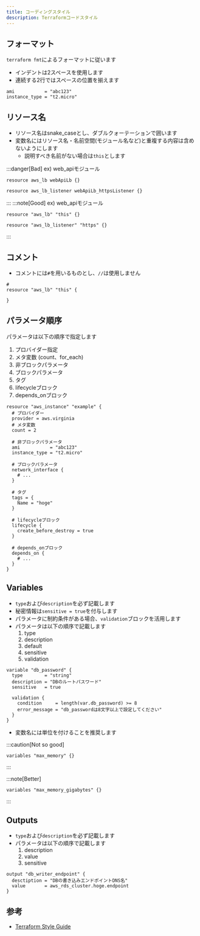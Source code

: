 ```yaml
---
title: コーディングスタイル
description: Terraformコードスタイル
---
```


## フォーマット

`terraform fmt`によるフォーマットに従います

- インデントは2スペースを使用します
- 連続する2行ではスペースの位置を揃えます

```hcl
ami           = "abc123"
instance_type = "t2.micro"
```

## リソース名

- リソース名はsnake_caseとし、ダブルクォーテーションで囲います
- 変数名にはリソース名・名前空間(モジュール名など)と重複する内容は含めないようにします
  - 説明すべき名前がない場合は`this`とします

:::danger[Bad]
ex) web_apiモジュール

```hcl
resource aws_lb webApiLb {}

resource aws_lb_listener webApiLb_httpsListener {}
```

:::
:::note[Good]
ex) web_apiモジュール

```hcl
resource "aws_lb" "this" {}

resource "aws_lb_listener" "https" {}
```

:::

## コメント

- コメントには`#`を用いるものとし、`//`は使用しません

```hcl
#
resource "aws_lb" "this" {

}
```

## パラメータ順序

パラメータは以下の順序で指定します

1. プロバイダー指定
2. メタ変数 (count、for_each)
3. 非ブロックパラメータ
4. ブロックパラメータ
5. タグ
6. lifecycleブロック
7. depends_onブロック

```hcl
resource "aws_instance" "example" {
  # プロバイダー
  provider = aws.virginia
  # メタ変数
  count = 2

  # 非ブロックパラメータ
  ami           = "abc123"
  instance_type = "t2.micro"

  # ブロックパラメータ
  network_interface {
    # ...
  }

  # タグ
  tags = {
    Name = "hoge"
  }

  # lifecycleブロック
  lifecycle {
    create_before_destroy = true
  }

  # depends_onブロック
  depends_on {
    # ...
  }
}
```

## Variables

- `type`および`description`を必ず記載します
- 秘密情報は`sensitive = true`を付与します
- パラメータに制約条件がある場合、`validation`ブロックを活用します
- パラメータは以下の順序で記載します
  1. type
  2. description
  3. default
  4. sensitive
  5. validation

```
variable "db_password" {
  type        = "string"
  description = "DBのルートパスワード"
  sensitive   = true

  validation {
    condition     = length(var.db_password) >= 8
    error_message = "db_passwordは8文字以上で設定してください"
  }
}
```

- 変数名には単位を付けることを推奨します

:::caution[Not so good]

```
variables "max_memory" {}
```

:::

:::note[Better]

```
variables "max_memory_gigabytes" {}
```

:::

## Outputs

- `type`および`description`を必ず記載します
- パラメータは以下の順序で記載します
  1. description
  2. value
  3. sensitive

```hcl
output "db_writer_endpoint" {
  desctiption = "DBの書き込みエンドポイントDNS名"
  value       = aws_rds_cluster.hoge.endpoint
}
```

## 参考

- [Terraform Style Guide](https://developer.hashicorp.com/terraform/language/style)
